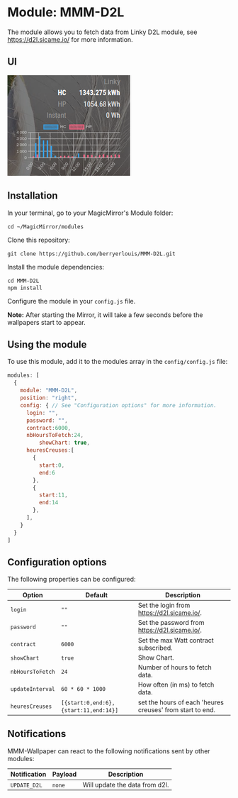 # Module: MMM-D2L
The module allows you to fetch data from Linky D2L module, see https://d2l.sicame.io/ for more information.

## UI
![UI](mmm-d2l.png)

## Installation

In your terminal, go to your MagicMirror's Module folder:
````
cd ~/MagicMirror/modules
````

Clone this repository:
````
git clone https://github.com/berryerlouis/MMM-D2L.git
````

Install the module dependencies:
````
cd MMM-D2L
npm install
````

Configure the module in your `config.js` file.

**Note:** After starting the Mirror, it will take a few seconds before the wallpapers start to appear.

## Using the module

To use this module, add it to the modules array in the `config/config.js` file:
````javascript
modules: [
  {
    module: "MMM-D2L",
    position: "right",
    config: { // See "Configuration options" for more information.
      login: "",
      password: "",
      contract:6000,
      nbHoursToFetch:24,
		  showChart: true,
      heuresCreuses:[
        {
          start:0,
          end:6
        },
        {
          start:11,
          end:14
        },
      ],
    }
  }
]
````

## Configuration options

The following properties can be configured:



|Option|Default|Description|
|---|---|---|
|`login`|`""`|Set the login from https://d2l.sicame.io/.|
|`password`|`""`|Set the password from https://d2l.sicame.io/.|
|`contract`|`6000`|Set the max Watt contract subscribed.|
|`showChart`|`true`|Show Chart.|
|`nbHoursToFetch`|`24`|Number of hours to fetch data.|
|`updateInterval`|`60 * 60 * 1000`|How often (in ms) to fetch data.|
|`heuresCreuses`|`[{start:0,end:6},{start:11,end:14}]`|set the hours of each 'heures creuses' from start to end.|

## Notifications

MMM-Wallpaper can react to the following notifications sent by other modules:

|Notification|Payload|Description|
|---|---|---|
|`UPDATE_D2L`|`none`|Will update the data from d2l.|